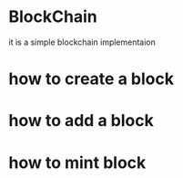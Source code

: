 # BlockChain

it is a simple blockchain implementaion 

# how to create a block
# how to add a block
# how to mint block



